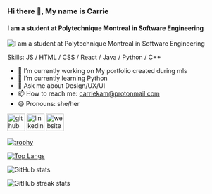 ### Hi there 👋, My name is Carrie
#### I am a student at Polytechnique Montreal in Software Engineering
![I am a student at Polytechnique Montreal in Software Engineering](https://arturssmirnovs.github.io/github-profile-readme-generator/images/banner.png)


Skills: JS / HTML / CSS / React / Java / Python / C++

- 🔭 I’m currently working on My portfolio created during mls 
- 🌱 I’m currently learning Python 
- 💬 Ask me about Design/UX/UI 
- 📫 How to reach me: carriekam@protonmail.com 
- 😄 Pronouns: she/her 


[<img src='https://cdn.jsdelivr.net/npm/simple-icons@3.0.1/icons/github.svg' alt='github' height='40'>](https://github.com/https://github.com/CarrieKam)  [<img src='https://cdn.jsdelivr.net/npm/simple-icons@3.0.1/icons/linkedin.svg' alt='linkedin' height='40'>](https://www.linkedin.com/in/https://www.linkedin.com/in/carrie-kam-1837b3193//)  [<img src='https://cdn.jsdelivr.net/npm/simple-icons@3.0.1/icons/icloud.svg' alt='website' height='40'>](carriekam.netlify.app/)  

[![trophy](https://github-profile-trophy.vercel.app/?username=https://github.com/CarrieKam)](https://github.com/ryo-ma/github-profile-trophy)

[![Top Langs](https://github-readme-stats.vercel.app/api/top-langs/?username=https://github.com/CarrieKam)](https://github.com/anuraghazra/github-readme-stats)

![GitHub stats](https://github-readme-stats.vercel.app/api?username=https://github.com/CarrieKam&show_icons=true&count_private=true)  

![GitHub streak stats](https://github-readme-streak-stats.herokuapp.com/?user=https://github.com/CarrieKam)  

